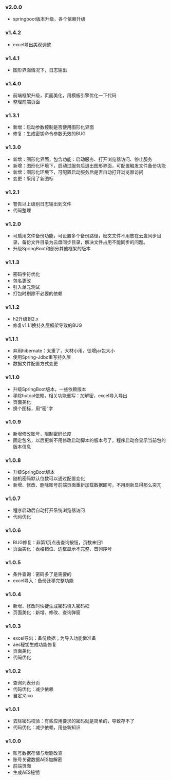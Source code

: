 ### v2.0.0
+ springboot版本升级，各个依赖升级

### v1.4.2
+ excel导出美观调整

### v1.4.1
+ 图形界面情况下，日志输出

### v1.4.0
+ 前端框架升级，页面美化，用模板引擎优化一下代码
+ 整理前端页面

### v1.3.1
+ 新增：启动参数控制是否使用图形化界面
+ 修复：生成密钥命令参数无效的BUG

### v1.3.0
+ 新增：图形化界面，包含功能：启动服务、打开浏览器访问、停止服务
+ 新增：图形化环境下，启动过服务后退出图形界面，可配置触发文件备份功能
+ 新增：图形化环境下，可配置启动服务后是否自动打开浏览器访问
+ 变更：采用了新图标

### v1.2.1
+ 警告以上级别日志输出到文件
+ 代码整理

### v1.2.0
+ 可启用文件备份功能，可设置多个备份路径，密文文件不用放在云盘同步目录，备份文件目录为云盘同步目录，解决文件占用不能同步的问题。
+ 升级SpringBoot和部分其他框架的版本

### v1.1.3
+ 密码字符优化
+ 包名更改
+ 引入单元测试
+ 打包时剔除不必要的依赖

### v1.1.2
+ h2升级到2.x
+ 修复v1.1.1换持久层框架导致的BUG

### v1.1.1
+ 弃用hibernate：太重了，大材小用，徒增jar包大小
+ 使用Spring-Jdbc重写持久层
+ 数据文件配置方式变更

### v1.1.0
+ 升级SpringBoot版本，一些依赖版本
+ 移除hutool依赖，相关功能重写：加解密，excel导入导出
+ 页面美化
+ 换个图标，用“密”字

### v1.0.9
+ 新增修改账号，限制密码长度
+ 固定包名，以后更新不用修改启动脚本的版本号了，程序启动会显示当前包的版本信息

### v1.0.8
+ 升级SpringBoot版本
+ 随机密码默认位数可以通过配置变化
+ 新增、修改、删除账号前端页面重新加载数据即可，不用刷新显得那么突兀

### v1.0.7
+ 程序启动后自动打开系统浏览器访问
+ 代码优化

### v1.0.6
+ BUG修复：非第1页点击查询按钮，页数未归1
+ 页面美化：表格错位、边框显示不完整、首列序号

### v1.0.5
+ 条件查询：密码多了是需要的
+ excel导入：备份迁移完整功能

### v1.0.4
+ 新增、修改时快捷生成密码填入密码框
+ 页面美化：新增、修改、查询弹窗

### v1.0.3
+ excel导出：备份数据；为导入功能做准备
+ aes秘钥生成功能修复
+ 页面美化  
+ 代码优化

### v1.0.2
+ 查询列表分页
+ 代码优化：减少依赖
+ 自定义ico

### v1.0.1
+ 去除密码校验：有些应用要求的密码就是简单的，导致存不了
+ 代码优化：减少依赖，用些新知识

### v1.0.0
+ 账号数据存储与增删改查
+ 账号关键数据AES加解密
+ 前端页面
+ 生成AES秘钥